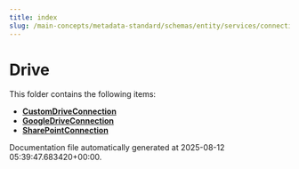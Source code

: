 ```yaml
---
title: index
slug: /main-concepts/metadata-standard/schemas/entity/services/connections/drive
---
```


# Drive

This folder contains the following items:

- [**CustomDriveConnection**](/main-concepts/metadata-standard/schemas/entity/services/connections/drive/customdriveconnection)
- [**GoogleDriveConnection**](/main-concepts/metadata-standard/schemas/entity/services/connections/drive/googledriveconnection)
- [**SharePointConnection**](/main-concepts/metadata-standard/schemas/entity/services/connections/drive/sharepointconnection)


Documentation file automatically generated at 2025-08-12 05:39:47.683420+00:00.
